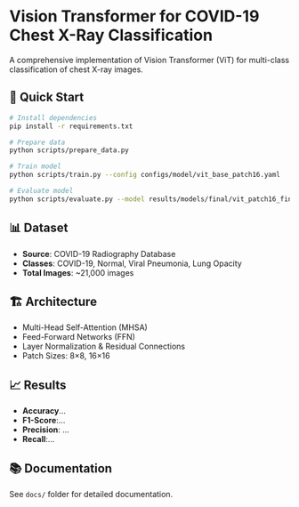 # Vision Transformer for COVID-19 Chest X-Ray Classification

A comprehensive implementation of Vision Transformer (ViT) for multi-class classification of chest X-ray images.

## 🎯 Quick Start

```bash
# Install dependencies
pip install -r requirements.txt

# Prepare data
python scripts/prepare_data.py

# Train model
python scripts/train.py --config configs/model/vit_base_patch16.yaml

# Evaluate model
python scripts/evaluate.py --model results/models/final/vit_patch16_final.pth
```

## 📊 Dataset

- **Source**: COVID-19 Radiography Database
- **Classes**: COVID-19, Normal, Viral Pneumonia, Lung Opacity
- **Total Images**: ~21,000 images

## 🏗️ Architecture

- Multi-Head Self-Attention (MHSA)
- Feed-Forward Networks (FFN)
- Layer Normalization & Residual Connections
- Patch Sizes: 8×8, 16×16

## 📈 Results

- **Accuracy**...
- **F1-Score**:...
- **Precision**: ...
- **Recall**:...

## 📚 Documentation

See `docs/` folder for detailed documentation.
